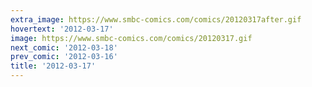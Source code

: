```yaml
---
extra_image: https://www.smbc-comics.com/comics/20120317after.gif
hovertext: '2012-03-17'
image: https://www.smbc-comics.com/comics/20120317.gif
next_comic: '2012-03-18'
prev_comic: '2012-03-16'
title: '2012-03-17'
---
```


